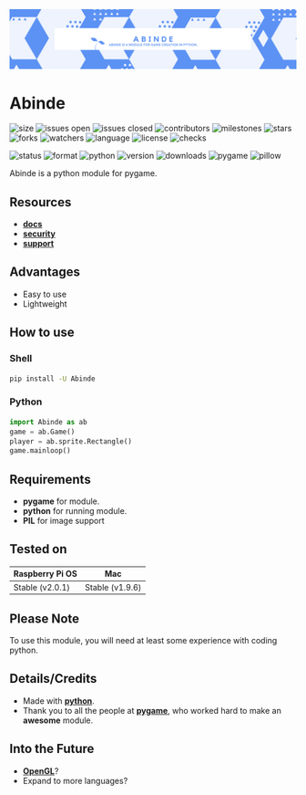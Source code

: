 ![](Abinde.png)
# Abinde

![size](https://img.shields.io/github/languages/code-size/Abinde-Game-Dev/Abinde)
![issues open](https://img.shields.io/github/issues/Abinde-Game-Dev/Abinde)
![issues closed](https://img.shields.io/github/issues-closed/Abinde-Game-Dev/Abinde)
![contributors](https://img.shields.io/github/contributors/Abinde-Game-Dev/Abinde)
![milestones](https://img.shields.io/github/milestones/all/Abinde-Game-Dev/Abinde)
![stars](https://img.shields.io/github/stars/Abinde-Game-Dev/Abinde)
![forks](https://img.shields.io/github/forks/Abinde-Game-Dev/Abinde)
![watchers](https://img.shields.io/github/watchers/Abinde-Game-Dev/Abinde)
![language](https://img.shields.io/github/languages/top/Abinde-Game-Dev/Abinde)
![license](https://img.shields.io/github/license/Abinde-Game-Dev/Abinde)
![checks](https://img.shields.io/github/checks-status/Abinde-Game-Dev/Abinde/main)


![status](https://img.shields.io/pypi/status/Abinde)
![format](https://img.shields.io/pypi/format/Abinde)
![python](https://img.shields.io/pypi/pyversions/Abinde)
![version](https://img.shields.io/pypi/v/Abinde)
![downloads](https://img.shields.io/pypi/dd/Abinde)
![pygame](https://img.shields.io/github/pipenv/locked/dependency-version/Abinde-Game-Dev/Abinde/pygame)
![pillow](https://img.shields.io/github/pipenv/locked/dependency-version/Abinde-Game-Dev/Abinde/pillow)

Abinde is a python module for pygame.

## Resources

- [__docs__](https://abinde-game-dev.github.io)
- [__security__](SECURITY.md)
- [__support__](SUPPORT.md)

## Advantages

- Easy to use
- Lightweight

## How to use

### Shell

```sh
pip install -U Abinde
```

### Python

```python
import Abinde as ab
game = ab.Game()
player = ab.sprite.Rectangle()
game.mainloop()
```

## Requirements

- __pygame__ for module.
- __python__ for running module.
- __PIL__ for image support

## Tested on

| Raspberry Pi OS | Mac             |
|-----------------|-----------------|
| Stable (v2.0.1) | Stable (v1.9.6) |

## Please Note

To use this module, you will need at least some experience with coding python.

## Details/Credits

- Made with [__python__](https://python.org).
- Thank you to all the people at [__pygame__](https://pygame.org), who worked hard to make an __awesome__ module.

## Into the Future

- [__OpenGL__](https://opengl.org)?
- Expand to more languages?

